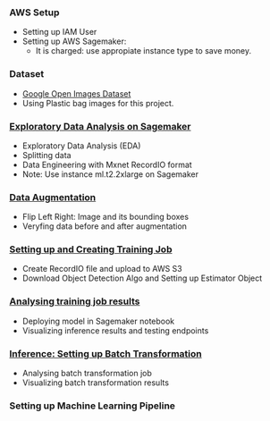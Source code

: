 ### AWS Setup
- Setting up IAM User
- Setting up AWS Sagemaker:
  - It is charged: use appropiate instance type to save money.
### Dataset  
- [Google Open Images Dataset](https://storage.googleapis.com/openimages/web/index.html)
- Using Plastic bag images for this project.
### [Exploratory Data Analysis on Sagemaker](https://github.com/tuantla80/AWS-ML-Pipeline-for-Object-Detection/blob/main/Object%20Detection%20-%20Exploratory%20Data%20Analysis%20(EDA).ipynb)  
- Exploratory Data Analysis (EDA)
- Splitting data
- Data Engineering with Mxnet RecordIO format
- Note: Use instance ml.t2.2xlarge on Sagemaker
### [Data Augmentation](https://github.com/tuantla80/AWS-ML-Pipeline-for-Object-Detection/blob/main/Data%20Augmentation.ipynb)  
- Flip Left Right: Image and its bounding boxes
- Veryfing data before and after augmentation
### [Setting up and Creating Training Job](https://github.com/tuantla80/AWS-ML-Pipeline-for-Object-Detection/blob/main/Seeting%20up%20and%20Creating%20Training%20Job.ipynb)  
- Create RecordIO file and upload to AWS S3
- Download Object Detection Algo and Setting up Estimator Object
### [Analysing training job results](https://github.com/tuantla80/AWS-ML-Pipeline-for-Object-Detection/blob/main/Analysing%20Training%20Job%20results.ipynb)  
- Deploying model in Sagemaker notebook
- Visualizing inference results and testing endpoints
### [Inference: Setting up Batch Transformation](https://github.com/tuantla80/AWS-ML-Pipeline-for-Object-Detection/blob/main/Setting%20up%20Batch%20Transformation.ipynb)  
- Analysing batch transformation job
- Visualizing batch transformation results
### Setting up Machine Learning Pipeline  

   
